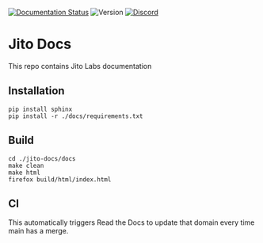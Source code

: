 [![Documentation Status](https://readthedocs.org/projects/jito-docs/badge/?version=latest)](https://jito-docs.readthedocs.io/en/latest/?badge=latest)
![Version](https://img.shields.io/badge/version-0.1.0-blue)
[![Discord](https://img.shields.io/discord/938287290806042626?label=Discord&logo=discord&style=flat&color=7289DA)](https://discord.gg/jTSmEzaR)



Jito Docs
=======================================

This repo contains Jito Labs documentation

## Installation

```
pip install sphinx
pip install -r ./docs/requirements.txt
```

## Build

```
cd ./jito-docs/docs
make clean
make html
firefox build/html/index.html
```

## CI
This automatically triggers Read the Docs to update that domain every time main has a merge. 

